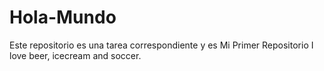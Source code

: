 # Hola-Mundo
Este repositorio es una tarea correspondiente y es Mi Primer Repositorio
I love beer, icecream and soccer.

